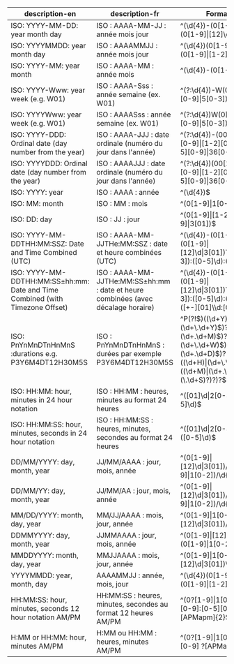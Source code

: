 | description-en                                         | description-fr                                                                                   | Format Rule                                                                                       | Regex (JavaScript)                                                                                      |
|--------------------------------------------------------|--------------------------------------------------------------------------------------------------|--------------------------------------------------------------------------------------------------|---------------------------------------------------------------------------------------------------------|
| ISO: YYYY-MM-DD: year month day                        | ISO : AAAA-MM-JJ : année mois jour                                                               | ^(\d{4})-(0[1-9]\|1[0-2])-(0[1-9]\|[12]\\d\|3[01])$                                              | ^(\\\d{4})-(0[1-9]\|1[0-2])-(0[1-9]\|[12]\\\d\|3[01])$                                                      |
| ISO: YYYYMMDD: year month day                          | ISO : AAAAMMJJ : année mois jour                                                                | ^(\d{4})(0[1-9]\|1[0-2])(0[1-9]\|[1-2]\\d\|3[0-1])$                                              | ^(\\\d{4})(0[1-9]\|1[0-2])(0[1-9]\|[1-2]\\d\|3[0-1])$                                                        |
| ISO: YYYY-MM: year month                               | ISO : AAAA-MM : année mois                                                                      | ^(\d{4})-(0[1-9]\|1[0-2])$                                                                      | ^(\\\d{4})-(0[1-9]\|1[0-2])$                                                                              |
| ISO: YYYY-Www: year week (e.g. W01)                    | ISO : AAAA-Sss : année semaine (ex. W01)                                                        | ^(?:\d{4})-W(0[1-9]\|[1-4][0-9]\|5[0-3])$                                                       | ^(?:\\\d{4})-W(0[1-9]\|[1-4][0-9]\|5[0-3])$                                                                 |
| ISO: YYYYWww: year week (e.g. W01)                     | ISO : AAAASss : année semaine (ex. W01)                                                         | ^(?:\d{4})W(0[1-9]\|[1-4][0-9]\|5[0-3])$                                                       | ^(?:\\\d{4})W(0[1-9]\|[1-4][0-9]\|5[0-3])$                                                                   |
| ISO: YYYY-DDD: Ordinal date (day number from the year)  | ISO : AAAA-JJJ : date ordinale (numéro du jour dans l'année)                                     | ^(?:\d{4})-(00[1-9]\|0[1-9][0-9]\|[1-2][0-9]{2}\|3[0-5][0-9]\|36[0-6])$                          | ^(?:\\\d{4})-(00[1-9]\|0[1-9][0-9]\|[1-2][0-9]{2}\|3[0-5][0-9]\|36[0-6])$                                    |
| ISO: YYYYDDD: Ordinal date (day number from the year)   | ISO : AAAAJJJ : date ordinale (numéro du jour dans l'année)                                      | ^(?:\d{4})(00[1-9]\|0[1-9][0-9]\|[1-2][0-9]{2}\|3[0-5][0-9]\|36[0-6])$                          | ^(?:\\\d{4})(00[1-9]\|0[1-9][0-9]\|[1-2][0-9]{2}\|3[0-5][0-9]\|36[0-6])$                                      |
| ISO: YYYY: year                                        | ISO : AAAA : année                                                                              | ^(\d{4})$                                                                                      | ^(\\\d{4})$                                                                                                |
| ISO: MM: month                                         | ISO : MM : mois                                                                                 | ^(0[1-9]\|1[0-2])$                                                                              | ^(0[1-9]\|1[0-2])$                                                                                       |
| ISO: DD: day                                           | ISO : JJ : jour                                                                                 | ^(0[1-9]\|[1-2][0-9]\|3[01])$                                                                   | ^(0[1-9]\|[1-2][0-9]\|3[01])$                                                                             |
| ISO: YYYY-MM-DDTHH:MM:SSZ: Date and Time Combined (UTC) | ISO : AAAA-MM-JJTHe:MM:SSZ : date et heure combinées (UTC)                                       | ^(\d{4})-(0[1-9]\|1[0-2])-(0[1-9]\|[12]\\d\|3[01])T([01]\\d\|2[0-3]):([0-5]\\d):([0-5]\\d)Z$     | ^(\\\d{4})-(0[1-9]\|1[0-2])-(0[1-9]\|[12]\\\d\|3[01])T([01]\\\d\|2[0-3]):([0-5]\\\d):([0-5]\\\d)Z$        |
| ISO: YYYY-MM-DDTHH:MM:SS±hh:mm: Date and Time Combined (with Timezone Offset) | ISO : AAAA-MM-JJTHe:MM:SS±hh:mm : date et heure combinées (avec décalage horaire)               | ^(\d{4})-(0[1-9]\|1[0-2])-(0[1-9]\|[12]\\d\|3[01])T([01]\\d\|2[0-3]):([0-5]\\d):([0-5]\\\d)([+-][01]\\\d:[0-5]\\d)$ | ^(\\\d{4})-(0[1-9]\|1[0-2])-(0[1-9]\|[12]\\\d\|3[01])T([01]\\\d\|2[0-3]):([0-5]\\\d):([0-5]\\\d)([+-][01]\\\d:[0-5]\\\d)$ |
| ISO: PnYnMnDTnHnMnS :durations e.g. P3Y6M4DT12H30M5S  | ISO : PnYnMnDTnHnMnS : durées par exemple P3Y6M4DT12H30M5S                                       | ^P(?!$)((\d+Y)\|(\d+\.\d+Y)$)?((\d+M)\|(\d+\.\d+M)$)?((\d+W)\|(\d+\.\d+W)$)?((\d+D)\|(\d+\.\d+D)$)?(T(?=\d)((\d+H)\|(\d+\.\d+H)$)?((\d+M)\|(\d+\.\d+M)$)?(\d+(\.\d+S)?)?)?$ | ^P(?!$)((\\\d+Y)\|(\\\d+\\.\\\d+Y)$)?((\\\d+M)\|(\\\d+\\.\\\d+M)$)?((\\\d+W)\|(\\\d+\\.\\\d+W)$)?((\\\d+D)\|(\\\d+\\.\\\d+D)$)?(T(?=\\\d)((\\\d+H)\|(\\\d+\\.\\\d+H)$)?((\\\d+M)\|(\\\d+\\.\\\d+M)$)?(\\\d+(\\.\\\d+S)?)?)?$ |
| ISO: HH:MM: hour, minutes in 24 hour notation           | ISO : HH:MM : heures, minutes au format 24 heures                                               | ^([01]\\d\|2[0-3]):([0-5]\\d)$                                                                    | ^([01]\\\d\|2[0-3]):([0-5]\\\d)$                                                                         |
| ISO: HH:MM:SS: hour, minutes, seconds in 24 hour notation | ISO : HH:MM:SS : heures, minutes, secondes au format 24 heures | ^([01]\\d\|2[0-3]):([0-5]\\d):([0-5]\\d)$                                                         | ^([01]\\\d\|2[0-3]):([0-5]\\\d):([0-5]\\\d)$                                                              |
| DD/MM/YYYY: day, month, year                           | JJ/MM/AAAA : jour, mois, année                              | ^(0[1-9]\|[12]\\d\|3[01])/(0[1-9]\|1[0-2])/\\d{4}$                                               | ^(0[1-9]\|[12]\\d\|3[01])/(0[1-9]\|1[0-2])/\\\d{4}$                                                        |
| DD/MM/YY: day, month, year                             | JJ/MM/AA : jour, mois, année                                | ^(0[1-9]\|[12]\\d\|3[01])/(0[1-9]\|1[0-2])/\\d{2}$                                               | ^(0[1-9]\|[12]\\d\|3[01])/(0[1-9]\|1[0-2])/\\\d{2}$                                                        |
| MM/DD/YYYY: month, day, year                           | MM/JJ/AAAA : mois, jour, année                              | ^(0[1-9]\|1[0-2])/(0[1-9]\|[12]\\d\|3[01])/\\d{4}$                                               | ^(0[1-9]\|1[0-2])/(0[1-9]\|[12]\\\d\|3[01])/\\\d{4}$                                                        |
| DDMMYYYY: day, month, year                             | JJMMAAAA : jour, mois, année                                | ^(0[1-9]\|[12]\\d\|3[01])(0[1-9]\|1[0-2])\\d{4}$                                                 | ^(0[1-9]\|[12]\\d\|3[01])(0[1-9]\|1[0-2])\\\d{4}$                                                          |
| MMDDYYYY: month, day, year                             | MMJJAAAA : mois, jour, année                                | ^(0[1-9]\|1[0-2])(0[1-9]\|[12]\\d\|3[01])\\d{4}$                                                 | ^(0[1-9]\|1[0-2])(0[1-9]\|[12]\\d\|3[01])\\\d{4}$                                                          |
| YYYYMMDD: year, month, day                             | AAAAMMJJ : année, mois, jour                                | ^(\d{4})(0[1-9]\|1[0-2])(0[1-9]\|[1-2]\\d\|3[0-1])$                                              | ^(\\\d{4})(0[1-9]\|1[0-2])(0[1-9]\|[1-2]\\\d\|3[0-1])$                                                       |
| HH:MM:SS: hour, minutes, seconds 12 hour notation AM/PM | HH:MM:SS : heures, minutes, secondes au format 12 heures AM/PM | ^(0?[1-9]\|1[0-2]):[0-5][0-9]:[0-5][0-9] ?[APMapm]{2}$                                          | ^(0?[1-9]\|1[0-2]):[0-5][0-9]:[0-5][0-9] ?[APMapm]{2}$                                                   |
| H:MM or HH:MM: hour, minutes AM/PM                     | H:MM ou HH:MM : heures, minutes AM/PM                       | ^(0?[1-9]\|1[0-2]):[0-5][0-9] ?[APMapm]{2}$                                                     | ^(0?[1-9]\|1[0-2]):[0-5][0-9] ?[APMapm]{2}$                                                              |
